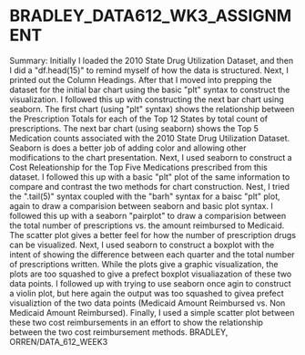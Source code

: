 # BRADLEY_DATA612_WK3_ASSIGNMENT
Summary: 
Initially I loaded the 2010 State Drug Utilization Dataset, and then I did a "df.head(15)" to remind myself of how the data is structured. Next, I printed out the Column Headings. After that I moved into prepping the dataset for the initial bar chart using the basic "plt" syntax to construct the visualization.
I followed this up with constructing the next bar chart using seaborn. The first chart (using "plt" syntax) shows the relationship between the Prescription Totals for each of the Top 12 States by total count of prescriptions. The next bar chart (using seaborn) shows the Top 5 Medication counts associated with the 2010 State Drug Utilization Dataset. Seaborn is does a better job of adding color and allowing other modifications to the chart presentation.
Next, I used seaborn to construct a Cost Releationship for the Top Five Medications prescribed from this dataset. I followed this up with a basic "plt" plot of the same information to compare and contrast the two methods for chart construction.
Nest, I tried the ".tail(5)" syntax coupled with the "barh" syntax for a baisc "plt" plot, again to draw a comparision between seaborn and basic plot syntax.
I followed this up with a seaborn "pairplot" to draw a comparision between the total number of prescriptions vs. the amount reimbursed to Medicaid. The scatter plot gives a better feel for how the number of prescription drugs can be visualized. 
Next, I used seaborn to construct a boxplot with the intent of showing the difference between each quarter and the total number of prescriptions written. While the plots give a graphic visualization, the plots are too squashed to give a prefect boxplot visualiazation of these two data points.
I followed up with trying to use seaborn once agin to construct a violin plot, but here again the output was too squashed to givea prefect visualiztion of the two data points (Medicaid Amount Reimbursed vs. Non Medicaid Amount Reimbursed).
Finally, I used a simple scatter plot between these two cost reimbursements in an effort to show the relationship between the two cost reimbursement methods.
BRADLEY, ORREN/DATA_612_WEEK3
